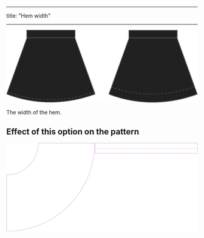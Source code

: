 - - -
title: "Hem width"
- - -

![Hem width](hemwidth.svg)

The width of the hem.

## Effect of this option on the pattern

![This image shows the effect of this option by superimposing several variants that have a different value for this option](sandy_hemwidth_sample.svg "Effect of this option on the pattern")
